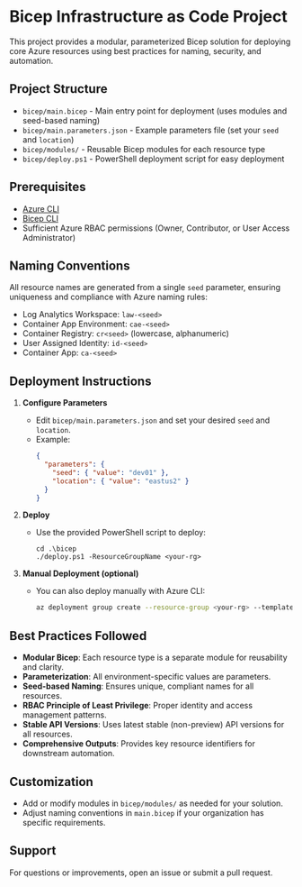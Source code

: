 # Bicep Infrastructure as Code Project

This project provides a modular, parameterized Bicep solution for deploying core Azure resources using best practices for naming, security, and automation.

## Project Structure
- `bicep/main.bicep` - Main entry point for deployment (uses modules and seed-based naming)
- `bicep/main.parameters.json` - Example parameters file (set your `seed` and `location`)
- `bicep/modules/` - Reusable Bicep modules for each resource type
- `bicep/deploy.ps1` - PowerShell deployment script for easy deployment

## Prerequisites
- [Azure CLI](https://docs.microsoft.com/en-us/cli/azure/install-azure-cli)
- [Bicep CLI](https://docs.microsoft.com/en-us/azure/azure-resource-manager/bicep/install)
- Sufficient Azure RBAC permissions (Owner, Contributor, or User Access Administrator)

## Naming Conventions
All resource names are generated from a single `seed` parameter, ensuring uniqueness and compliance with Azure naming rules:
- Log Analytics Workspace: `law-<seed>`
- Container App Environment: `cae-<seed>`
- Container Registry: `cr<seed>` (lowercase, alphanumeric)
- User Assigned Identity: `id-<seed>`
- Container App: `ca-<seed>`

## Deployment Instructions
1. **Configure Parameters**
   - Edit `bicep/main.parameters.json` and set your desired `seed` and `location`.
   - Example:
     ```json
     {
       "parameters": {
         "seed": { "value": "dev01" },
         "location": { "value": "eastus2" }
       }
     }
     ```
2. **Deploy**
   - Use the provided PowerShell script to deploy:
     ```pwsh
     cd .\bicep
     ./deploy.ps1 -ResourceGroupName <your-rg>
     ```

3. **Manual Deployment (optional)**
   - You can also deploy manually with Azure CLI:
     ```sh
     az deployment group create --resource-group <your-rg> --template-file main.bicep --parameters @main.parameters.json
     ```

## Best Practices Followed
- **Modular Bicep**: Each resource type is a separate module for reusability and clarity.
- **Parameterization**: All environment-specific values are parameters.
- **Seed-based Naming**: Ensures unique, compliant names for all resources.
- **RBAC Principle of Least Privilege**: Proper identity and access management patterns.
- **Stable API Versions**: Uses latest stable (non-preview) API versions for all resources.
- **Comprehensive Outputs**: Provides key resource identifiers for downstream automation.

## Customization
- Add or modify modules in `bicep/modules/` as needed for your solution.
- Adjust naming conventions in `main.bicep` if your organization has specific requirements.

## Support
For questions or improvements, open an issue or submit a pull request.
